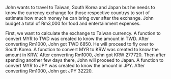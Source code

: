 John wants to travel to Taiwan, South Korea and Japan but he needs to know the currency exchange for those respective countrys to sort of estimate how much money he can bring over after the exchange. John budget a total of Rm3,000 for food and entertainment expenses.

First, we want to calculate the exchange to Taiwan currency. A function to convert MYR to TWD was 
created to know the amount in TWD. After converting Rm1000, John got TWD 6850.
He will proceed to fly over to South Korea. A function to convert MYR to KRW was created to know 
the amount in KRW. After converting Rm1000, John got KRW 277720.
Then after spending another few days there, John will proceed to Japan. A function to convert MYR 
to JPY was created to know the amount in JPY. After converting Rm1000, John got JPY 32220.